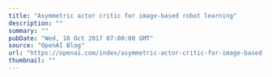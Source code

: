 ```yaml
---
title: "Asymmetric actor critic for image-based robot learning"
description: ""
summary: ""
pubDate: "Wed, 18 Oct 2017 07:00:00 GMT"
source: "OpenAI Blog"
url: "https://openai.com/index/asymmetric-actor-critic-for-image-based-robot-learning"
thumbnail: ""
---
```


